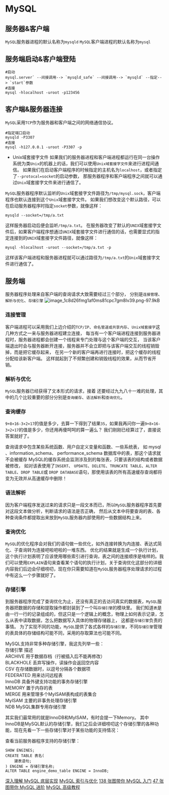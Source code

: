 # MySQL

## 服务器&客户端
`MySQL`服务器进程的默认名称为`mysqld` 
`MySQL`客户端进程的默认名称为`mysql`
## 服务端启动&客户端登陆
```shell script
#启动
mysql.server` --间接调用--> `mysqld_safe` --间接调用--> `mysqld` --指定--> `start`参数
#连接
mysql -hlocalhost -uroot -p123456
```

## 客户端&服务器连接
`MySQL`采用`TCP`作为服务器和客户端之间的网络通信协议。

```shell script
#指定端口启动
mysqld -P3307
#连接
mysql -h127.0.0.1 -uroot -P3307 -p

```
- Unix域套接字文件
如果我们的服务器进程和客户端进程都运行在同一台操作系统为类`Unix`的机器上的话，我们可以使用`Unix域套接字文件`来进行进程间通信。
如果我们在启动客户端程序的时候指定的主机名为`localhost`，或者指定了`--protocal=socket`的启动参数，
那服务器程序和客户端程序之间就可以通过`Unix`域套接字文件来进行通信了。

`MySQL`服务器程序默认监听的`Unix`域套接字文件路径为`/tmp/mysql.sock`，客户端程序也默认连接到这个`Unix`域套接字文件。
如果我们想改变这个默认路径，可以在启动服务器程序时指定`socket`参数，就像这样：
```
mysqld --socket=/tmp/a.txt
```
这样服务器启动后便会监听`/tmp/a.txt`。
在服务器改变了默认的`UNIX`域套接字文件后，如果客户端程序想通过`UNIX`域套接字文件进行通信的话，也需要显式的指定连接到的`UNIX`域套接字文件路径，就像这样：
```
mysql -hlocalhost -uroot --socket=/tmp/a.txt -p
```
这样该客户端进程和服务器进程就可以通过路径为`/tmp/a.txt`的`Unix`域套接字文件进行通信了。

## 服务端
服务器程序处理来自客户端的查询请求大致需要经过三个部分，
分别是`连接管理`、`解析与优化`、`存储引擎`
![image_1c8d26fmg1af0ms81cpc7gm8lv39.png-97.9kB](https://user-gold-cdn.xitu.io/2018/12/28/167f4c7b99f87e1c?w=842&h=559&f=png&s=100231)

### 连接管理

客户端进程可以采用我们上边介绍的`TCP/IP`、`命名管道或共享内存`、`Unix域套接字`这几种方式之一来与服务器进程建立连接，
每当有一个客户端进程连接到服务器进程时，服务器进程都会创建一个线程来专门处理与这个客户端的交互，
当该客户端退出时会与服务器断开连接，服务器并不会立即把与该客户端交互的线程销毁掉，而是把它缓存起来，
在另一个新的客户端再进行连接时，把这个缓存的线程分配给该新客户端。
这样就起到了不频繁创建和销毁线程的效果，从而节省开销。
### 解析与优化
`MySQL`服务器已经获得了文本形式的请求，接着 还要经过九九八十一难的处理，其中的几个比较重要的部分分别是`查询缓存`、`语法解析`和`查询优化`。

### 查询缓存
`9+8×16-3×2×17`的值是多少，去算一下得到了结果`35`，如果我再问你一遍`9+8×16-3×2×17`的值是多少，你还用再傻呵呵的算一遍么？
我们刚刚已经算过了，直接说答案就好了。

查询请求中包含某些系统函数、用户自定义变量和函数、一些系统表，
如 mysql 、information\_schema、 performance\_schema 数据库中的表，那这个请求就不会被缓存
MySQL的缓存系统会监测涉及到的每张表，只要该表的结构或者数据被修改，
如对该表使用了`INSERT`、 `UPDATE`、`DELETE`、`TRUNCATE TABLE`、`ALTER TABLE`、`DROP TABLE`或 `DROP DATABASE`语句，那使用该表的所有高速缓存查询都将变为无效并从高速缓存中删除！

### 语法解析
因为客户端程序发送过来的请求只是一段文本而已，所以`MySQL`服务器程序首先要对这段文本做分析，判断请求的语法是否正确，
然后从文本中将要查询的表、各种查询条件都提取出来放到`MySQL`服务器内部使用的一些数据结构上来。

### 查询优化
`MySQL`的优化程序会对我们的语句做一些优化，如外连接转换为内连接、表达式简化、子查询转为连接吧啦吧啦的一堆东西。
优化的结果就是生成一个执行计划，这个执行计划表明了应该使用哪些索引进行查询，表之间的连接顺序是啥样的。我们可以使用`EXPLAIN`语句来查看某个语句的执行计划，关于查询优化这部分的详细内容我们后边会仔细唠叨，现在你只需要知道在`MySQL`服务器程序处理请求的过程中有这么一个步骤就好了。

### 存储引擎
到服务器程序完成了查询优化为止，还没有真正的去访问真实的数据表，`MySQL`服务器把数据的存储和提取操作都封装到了一个叫`存储引擎`的模块里。
我们知道`表`是由一行一行的记录组成的，但这只是一个逻辑上的概念，物理上如何表示记录，怎么从表中读取数据，怎么把数据写入具体的物理存储器上，
这都是`存储引擎`负责的事情。
为了实现不同的功能，`MySQL`提供了各式各样的`存储引擎`，不同`存储引擎`管理的表具体的存储结构可能不同，采用的存取算法也可能不同。

MySQL支持非常多种存储引擎，我这先列举一些：  
存储引擎 	描述  
ARCHIVE 	用于数据存档（行被插入后不能再修改）  
BLACKHOLE 	丢弃写操作，读操作会返回空内容  
CSV 	在存储数据时，以逗号分隔各个数据项  
FEDERATED 	用来访问远程表  
InnoDB 	具备外键支持功能的事务存储引擎  
MEMORY 	置于内存的表  
MERGE 	用来管理多个MyISAM表构成的表集合  
MyISAM 	主要的非事务处理存储引擎  
NDB 	MySQL集群专用存储引擎  

其实我们最常用的就是InnoDB和MyISAM，有时会提一下Memory。
其中InnoDB是MySQL默认的存储引擎，我们之后会详细唠叨这个存储引擎的各种功能，现在先看一下一些存储引擎对于某些功能的支持情况：


查看当前服务器程序支持的存储引擎：
```shell script
SHOW ENGINES;
CREATE TABLE 表名(
    建表语句;
) ENGINE = 存储引擎名称;
ALTER TABLE engine_demo_table ENGINE = InnoDB;
```

[深入理解 MySQL 底层实现](https://gitbook.cn/gitchat/activity/5a07c4266a4b0d78856826ea)
[MySQL 索引与优化](https://gitbook.cn/books/5c92fd312cc79178471b68db/index.html)
[138 张图带你 MySQL 入门](https://gitbook.cn/books/5eef6f0335d2480b101d7552/index.html)
[47 张图带你 MySQL 进阶](https://gitbook.cn/gitchat/activity/5f1a8d30a50beb3089673b7a)
[MySQL 高级教程](https://gitbook.cn/gitchat/activity/5efdd8ae44dfac09f99610bb)
